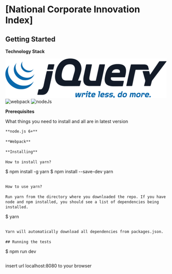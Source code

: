 # [National Corporate Innovation Index]

## Getting Started

**Technology Stack**

![jquery](https://github.com/fido93/ncii-goverment-ui/blob/gov-v01/src/assets/images/logo-git/jquery.png) ![webpack](http://url/to/img.png) ![nodeJs](http://url/to/img.png)

**Prerequisites**

What things you need to install and all are in latest version

```
**node.js 6+**

**Webpack**

**Installing**

How to install yarn?

```
$ npm install -g yarn
$ npm install --save-dev yarn
```

How to use yarn?

Run yarn from the directory where you downloaded the repo. If you have node and npm installed, you should see a list of dependencies being installed.

```
$ yarn
```

Yarn will automatically download all dependencies from packages.json.

## Running the tests

```
$ npm run dev
```

```
insert url localhost:8080 to your browser
```

